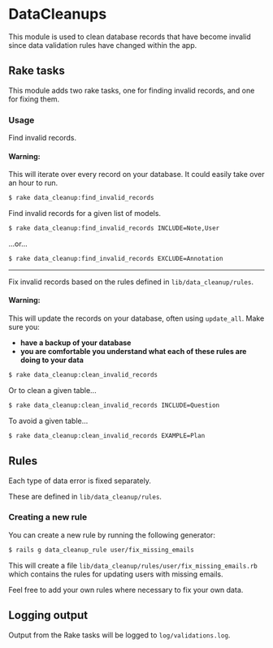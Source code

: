 # DataCleanups

This module is used to clean database records that have become invalid since data validation rules have changed within the app.

## Rake tasks

This module adds two rake tasks, one for finding invalid records, and one for fixing them.

### Usage

Find invalid records.

#### Warning:

This will iterate over every record on your database. It could easily take over an hour to run.

``` bash
$ rake data_cleanup:find_invalid_records
```

Find invalid records for a given list of models.

``` bash
$ rake data_cleanup:find_invalid_records INCLUDE=Note,User
```

...or...

``` bash
$ rake data_cleanup:find_invalid_records EXCLUDE=Annotation
```

---

Fix invalid records based on the rules defined in `lib/data_cleanup/rules`.

#### Warning:

This will update the records on your database, often using `update_all`. Make sure you:

- **have a backup of your database**
- **you are comfortable you understand what each of these rules are doing to your data**

``` bash
$ rake data_cleanup:clean_invalid_records
```

Or to clean a given table...

``` bash
$ rake data_cleanup:clean_invalid_records INCLUDE=Question
```

To avoid a given table...

``` bash
$ rake data_cleanup:clean_invalid_records EXAMPLE=Plan
```

## Rules

Each type of data error is fixed separately.

These are defined in `lib/data_cleanup/rules`.

### Creating a new rule

You can create a new rule by running the following generator:

``` bash
$ rails g data_cleanup_rule user/fix_missing_emails
```

This will create a file `lib/data_cleanup/rules/user/fix_missing_emails.rb` which contains the rules for updating users with missing emails.

Feel free to add your own rules where necessary to fix your own data.

## Logging output

Output from the Rake tasks will be logged to `log/validations.log`.
